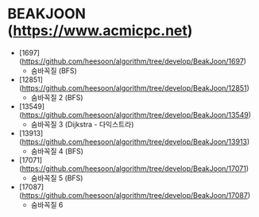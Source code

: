 BEAKJOON (https://www.acmicpc.net)
==========================================================================================
* [1697] (https://github.com/heesoon/algorithm/tree/develop/BeakJoon/1697)
  * 숨바꼭질 (BFS)
* [12851] (https://github.com/heesoon/algorithm/tree/develop/BeakJoon/12851)
  * 숨바꼭질 2 (BFS)
* [13549] (https://github.com/heesoon/algorithm/tree/develop/BeakJoon/13549)
  * 숨바꼭질 3 (Dijkstra - 다익스트라)
* [13913] (https://github.com/heesoon/algorithm/tree/develop/BeakJoon/13913)
  * 숨바꼭질 4 (BFS)
* [17071] (https://github.com/heesoon/algorithm/tree/develop/BeakJoon/17071)
  * 숨바꼭질 5 (BFS)
* [17087] (https://github.com/heesoon/algorithm/tree/develop/BeakJoon/17087)
  * 숨바꼭질 6